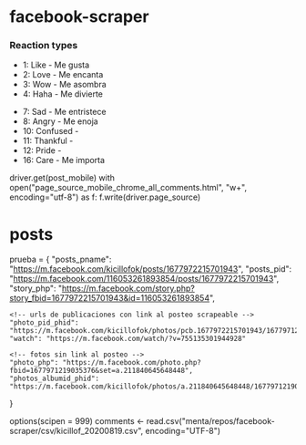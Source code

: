 # facebook-scraper

### Reaction types 
* 1: Like - Me gusta
* 2: Love - Me encanta
* 3: Wow - Me asombra
* 4: Haha - Me divierte
<!-- * 5: Yay -  -->
* 7: Sad - Me entristece
* 8: Angry - Me enoja
* 10: Confused - 
* 11: Thankful - 
* 12: Pride - 
* 16: Care - Me importa

<!-- https://developers.facebook.com/docs/graph-api/reference/post/   -->
<!-- https://developers.facebook.com/docs/graph-api/reference/v7.0/comment -->

<!-- regex: -->
<!-- # https://regex101.com/r/Mj0CMu/2 -->


<!-- 109323440782253_145220453859218?fields=actions,admin_creator,application,backdated_time,call_to_action,expanded_height,event,created_time,coordinates,comments_mirroring_domain,child_attachments,can_reply_privately,instagram_eligibility,id,icon,height,full_picture,expanded_width,is_expired,is_hidden,is_inline_created,is_popular,is_published,is_spherical,is_instagram_eligible,message,from,message_tags,parent_id,picture,place,privacy,properties,scheduled_publish_time,shares,status_type,story,story_tags,subscribed,target,targeting,timeline_visibility,updated_time,via,width -->


driver.get(post_mobile)
with open("page_source_mobile_chrome_all_comments.html", "w+", encoding="utf-8") as f:
    f.write(driver.page_source)

# posts
prueba = {
    <!-- urls de publicaciones scrapeables -->
    "posts_pname": "https://m.facebook.com/kicillofok/posts/1677972215701943",
    "posts_pid": "https://m.facebook.com/116053261893854/posts/1677972215701943",
    "story_php": "https://m.facebook.com/story.php?story_fbid=1677972215701943&id=116053261893854",

    <!-- urls de publicaciones con link al posteo scrapeable -->
    "photo_pid_phid": "https://m.facebook.com/kicillofok/photos/pcb.1677972215701943/1677971219035376/",
    "watch": "https://m.facebook.com/watch/?v=755135301944928"

    <!-- fotos sin link al posteo -->
    "photo_php": "https://m.facebook.com/photo.php?fbid=1677971219035376&set=a.211840645648448",
    "photos_albumid_phid": "https://m.facebook.com/kicillofok/photos/a.211840645648448/1677971219035376",
}

options(scipen = 999)
comments <- read.csv("menta/repos/facebook-scraper/csv/kicillof_20200819.csv", encoding="UTF-8")